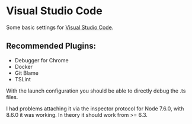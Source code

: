 # Visual Studio Code

Some basic settings for [Visual Studio Code](https://code.visualstudio.com/).

## Recommended Plugins:

- Debugger for Chrome
- Docker
- Git Blame
- TSLint

With the launch configuration you should be able to directly debug the .ts files. 

I had problems attaching it via the inspector protocol for Node 7.6.0, with 8.6.0
it was working. In theory it should work from >= 6.3.